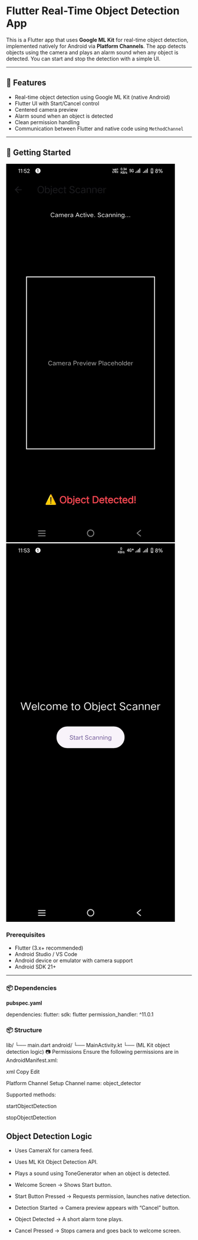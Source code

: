 # Flutter Real-Time Object Detection App

This is a Flutter app that uses **Google ML Kit** for real-time object detection, implemented natively for Android via **Platform Channels**. The app detects objects using the camera and plays an alarm sound when any object is detected. You can start and stop the detection with a simple UI.

---

## 📱 Features

- Real-time object detection using Google ML Kit (native Android)
- Flutter UI with Start/Cancel control
- Centered camera preview
- Alarm sound when an object is detected
- Clean permission handling
- Communication between Flutter and native code using `MethodChannel`

---

## 🚀 Getting Started
![alt text](camerascreen.jpeg)
![alt text](welcomescreen.jpeg)
### Prerequisites

- Flutter (3.x+ recommended)
- Android Studio / VS Code
- Android device or emulator with camera support
- Android SDK 21+

---

### 📦 Dependencies

**pubspec.yaml**


dependencies:
  flutter:
    sdk: flutter
  permission_handler: ^11.0.1

### 📦 Structure
lib/
  └── main.dart
android/
  └── MainActivity.kt
  └── (ML Kit object detection logic)
📷 Permissions
Ensure the following permissions are in AndroidManifest.xml:

xml
Copy
Edit
<uses-permission android:name="android.permission.CAMERA"/>

Platform Channel Setup
Channel name: object_detector

Supported methods:

startObjectDetection

stopObjectDetection

## Object Detection Logic
* Uses CameraX for camera feed.

* Uses ML Kit Object Detection API.

* Plays a sound using ToneGenerator when an object is detected.

* Welcome Screen → Shows Start button.

* Start Button Pressed → Requests permission, launches native detection.

* Detection Started → Camera preview appears with “Cancel” button.

* Object Detected → A short alarm tone plays.

* Cancel Pressed → Stops camera and goes back to welcome screen.
